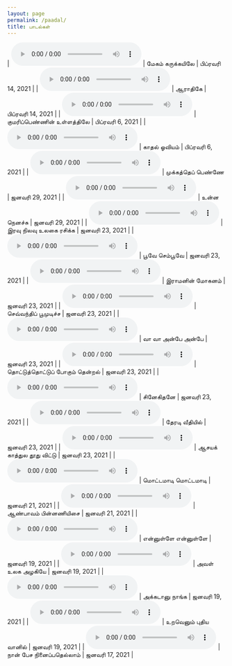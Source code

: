 ```yaml
---
layout: page
permalink: /paadal/
title: பாடல்கள்
---
```


| <audio controls><source src="../rec/megam_karukkayile_20210214.mp3" type="audio/mpeg"></audio> | மேகம் கருக்கயிலே | பிப்ரவரி 14, 2021 |
| <audio controls><source src="../rec/aaraadhike_20210214.mp3" type="audio/mpeg"></audio> | ஆராதிகே | பிப்ரவரி 14, 2021 |
| <audio controls><source src="../rec/kumari_pennin_ullathile_20210206.mp3" type="audio/mpeg"></audio> | குமரிப்பெண்ணின் உள்ளத்திலே | பிப்ரவரி 6, 2021 |
| <audio controls><source src="../rec/kaadhal_oviyam_20210206.mp3" type="audio/mpeg"></audio> | காதல் ஓவியம் | பிப்ரவரி 6, 2021 |
| <audio controls><source src="../rec/mukkathe_penne_theme_20210129.mp3" type="audio/mpeg"></audio> | முக்கத்தெப் பெண்ணே | ஜனவரி 29, 2021 |
| <audio controls><source src="../rec/unna_nenachu_20210129.mp3" type="audio/mpeg"></audio> | உன்ன நெனச்சு | ஜனவரி 29, 2021 |
| <audio controls><source src="../rec/iravu_nilavu_ulagai_rasikka_20210123.mp3" type="audio/mpeg"></audio> | இரவு நிலவு உலகை ரசிக்க | ஜனவரி 23, 2021 |
| <audio controls><source src="../rec/poove_sempoove_20210123.mp3" type="audio/mpeg"></audio> | பூவே செம்பூவே | ஜனவரி 23, 2021 |
| <audio controls><source src="../rec/raamanin_mohanam_20210123.mp3" type="audio/mpeg"></audio> | இராமனின் மோகனம் | ஜனவரி 23, 2021 |
| <audio controls><source src="../rec/chevvandhi_poomudicha_20210123.mp3" type="audio/mpeg"></audio> | செவ்வந்திப் பூமுடிச்ச | ஜனவரி 23, 2021 |
| <audio controls><source src="../rec/vaa_vaa_anbe_anbe_20210123.mp3" type="audio/mpeg"></audio> | வா வா அன்பே அன்பே | ஜனவரி 23, 2021 |
| <audio controls><source src="../rec/thottu_thottu_pogum_thendral_20210123.mp3" type="audio/mpeg"></audio> | தொட்டுத்தொட்டுப் போகும் தென்றல் | ஜனவரி 23, 2021 |
| <audio controls><source src="../rec/snegidhane_20210123.mp3" type="audio/mpeg"></audio> | சினேகிதனே | ஜனவரி 23, 2021 |
| <audio controls><source src="../rec/theradi_veethiyil_20210123.mp3" type="audio/mpeg"></audio> | தேரடி வீதியில் | ஜனவரி 23, 2021 |
| <audio controls><source src="../rec/aasaya_kaathula_20210123.mp3" type="audio/mpeg"></audio> | ஆசயக் காத்துல தூது விட்டு | ஜனவரி 23, 2021 |
| <audio controls><source src="../rec/motta_maadi.mp3" type="audio/mpeg"></audio> | மொட்டமாடி மொட்டமாடி | ஜனவரி 21, 2021 |
| <audio controls><source src="../rec/aan_paavam_theme.mp3" type="audio/mpeg"></audio> | ஆண்பாவம் பின்னணியிசை | ஜனவரி 21, 2021 |
| <audio controls><source src="../rec/ennulle_ennulle.mp3" type="audio/mpeg"></audio> | என்னுள்ளே என்னுள்ளே | ஜனவரி 19, 2021 |
| <audio controls><source src="../rec/aval_ulaga_azhagiye.mp3" type="audio/mpeg"></audio> | அவள் உலக அழகியே | ஜனவரி 19, 2021 |
| <audio controls><source src="../rec/akkadanu_naanga.mp3" type="audio/mpeg"></audio> | அக்கடானு நாங்க | ஜனவரி 19, 2021 |
| <audio controls><source src="../rec/uravenum_pudhiya_vaanil.mp3" type="audio/mpeg"></audio> | உறவெனும் புதிய வானில் | ஜனவரி 19, 2021 |
| <audio controls><source src="../rec/naan_pesa.mp3" type="audio/mpeg"></audio> | நான் பேச நினைப்பதெல்லாம் | ஜனவரி 17, 2021 |

